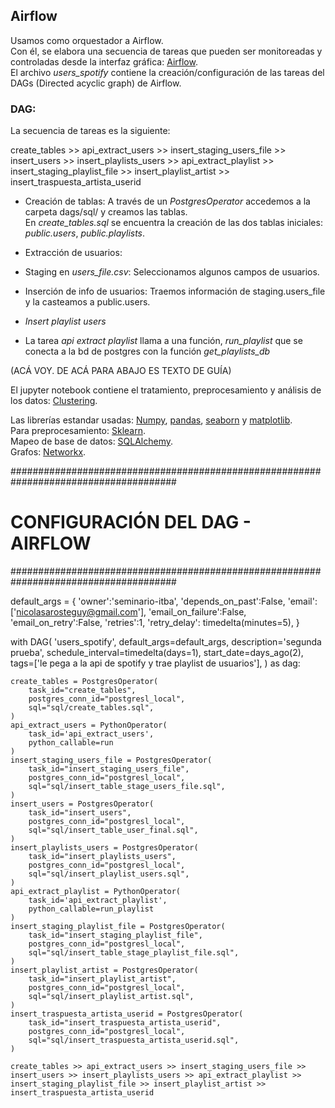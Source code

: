 ## Airflow  
  
Usamos como orquestador a Airflow.  
Con él, se elabora una secuencia de tareas que pueden ser monitoreadas y controladas desde la interfaz gráfica: [Airflow](http://localhost:8080).  
El archivo _users_spotify_ contiene la creación/configuración de las tareas del DAGs (Directed acyclic graph) de Airflow.  

### DAG:

La secuencia de tareas es la siguiente:

create_tables >> api_extract_users >> insert_staging_users_file >> insert_users >> insert_playlists_users >> api_extract_playlist >> insert_staging_playlist_file >> insert_playlist_artist >> insert_traspuesta_artista_userid

* Creación de tablas:  A través de un _PostgresOperator_ accedemos a la carpeta dags/sql/ y creamos las tablas.  
En _create_tables.sql_ se encuentra la creación de las dos tablas iniciales: _public.users_, _public.playlists_.  
  
* Extracción de usuarios: 

* Staging en _users_file.csv_: Seleccionamos algunos campos de usuarios.  
  
* Inserción de info de usuarios: Traemos información de staging.users_file y la casteamos a public.users.  
  
* _Insert playlist users_ 

* La tarea _api extract playlist_ llama a una función, _run_playlist_ que se conecta a la bd de postgres con la función _get_playlists_db_

(ACÁ VOY. DE ACÁ PARA ABAJO ES TEXTO DE GUÍA)

El jupyter notebook contiene el tratamiento, preprocesamiento y análisis de los datos: [Clustering](red_spotify.ipynb).  

Las librerías estandar usadas: [Numpy](https://numpy.org/), [pandas](https://pandas.pydata.org/), [seaborn](https://seaborn.pydata.org/) y [matplotlib](https://matplotlib.org/).  
Para preprocesamiento: [Sklearn](https://scikit-learn.org/stable/).  
Mapeo de base de datos: [SQLAlchemy](https://www.sqlalchemy.org/).  
Grafos: [Networkx](https://networkx.org/).  




######################################################################################
#                       CONFIGURACIÓN DEL DAG - AIRFLOW                              #
######################################################################################


default_args = {
    'owner':'seminario-itba',
    'depends_on_past':False,
    'email':['nicolasarosteguy@gmail.com'],
    'email_on_failure':False,
    'email_on_retry':False,
    'retries':1,
    'retry_delay': timedelta(minutes=5),
}


with DAG(
    'users_spotify',
    default_args=default_args,
    description='segunda prueba',
    schedule_interval=timedelta(days=1),
    start_date=days_ago(2),
    tags=['le pega a la api de spotify y trae playlist de usuarios'],
) as dag:

    create_tables = PostgresOperator(
        task_id="create_tables",
        postgres_conn_id="postgresl_local",
        sql="sql/create_tables.sql",
    )
    api_extract_users = PythonOperator(
        task_id='api_extract_users',
        python_callable=run
    )
    insert_staging_users_file = PostgresOperator(
        task_id="insert_staging_users_file",
        postgres_conn_id="postgresl_local",
        sql="sql/insert_table_stage_users_file.sql",
    )
    insert_users = PostgresOperator(
        task_id="insert_users",
        postgres_conn_id="postgresl_local",
        sql="sql/insert_table_user_final.sql",
    )
    insert_playlists_users = PostgresOperator(
        task_id="insert_playlists_users",
        postgres_conn_id="postgresl_local",
        sql="sql/insert_playlist_users.sql",
    )
    api_extract_playlist = PythonOperator(
        task_id='api_extract_playlist',
        python_callable=run_playlist
    )
    insert_staging_playlist_file = PostgresOperator(
        task_id="insert_staging_playlist_file",
        postgres_conn_id="postgresl_local",
        sql="sql/insert_table_stage_playlist_file.sql",
    )
    insert_playlist_artist = PostgresOperator(
        task_id="insert_playlist_artist",
        postgres_conn_id="postgresl_local",
        sql="sql/insert_playlist_artist.sql",
    )
    insert_traspuesta_artista_userid = PostgresOperator(
        task_id="insert_traspuesta_artista_userid",
        postgres_conn_id="postgresl_local",
        sql="sql/insert_traspuesta_artista_userid.sql",
    )

    create_tables >> api_extract_users >> insert_staging_users_file >> insert_users >> insert_playlists_users >> api_extract_playlist >> insert_staging_playlist_file >> insert_playlist_artist >> insert_traspuesta_artista_userid